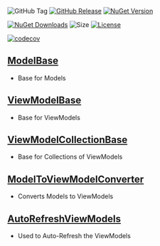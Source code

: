 ![GitHub Tag](https://img.shields.io/github/v/tag/TJC-Tools/TJC.MVVM) [![GitHub Release](https://img.shields.io/github/v/release/TJC-Tools/TJC.MVVM)](https://github.com/TJC-Tools/TJC.MVVM/releases/latest) [![NuGet Version](https://img.shields.io/nuget/v/TJC.MVVM)](https://www.nuget.org/packages/TJC.MVVM)

[![NuGet Downloads](https://img.shields.io/nuget/dt/TJC.MVVM)](https://www.nuget.org/packages/TJC.MVVM) ![Size](https://img.shields.io/github/repo-size/TJC-Tools/TJC.MVVM) [![License](https://img.shields.io/github/license/TJC-Tools/TJC.MVVM.svg)](LICENSE)

[![codecov](https://codecov.io/gh/TJC-Tools/TJC.Test/graph/badge.svg?token=92707C5KH4)](https://codecov.io/gh/TJC-Tools/TJC.MVVM)

## [ModelBase](TJC.MVVM/Models/ModelBase.cs)
- Base for Models

## [ViewModelBase](TJC.MVVM/ViewModels/ViewModelBase.cs)
- Base for ViewModels

## [ViewModelCollectionBase](TJC.MVVM/ViewModels/ViewModelCollectionBase.cs)
- Base for Collections of ViewModels

## [ModelToViewModelConverter](TJC.MVVM/Extensions/Conversion/ModelToViewModelConverter.cs)
- Converts Models to ViewModels

## [AutoRefreshViewModels](TJC.MVVM/Extensions/AutoRefreshViewModels.cs)
- Used to Auto-Refresh the ViewModels
